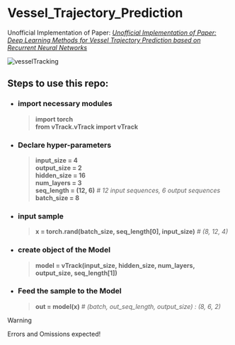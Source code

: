 # Vessel_Trajectory_Prediction

Unofficial Implementation of Paper: _[Unofficial Implementation of Paper: Deep Learning Methods for Vessel Trajectory Prediction based on Recurrent Neural Networks](https://ieeexplore.ieee.org/document/9492102)_

![vesselTracking](https://github.com/user-attachments/assets/8dd6ef95-6084-4a32-8e5a-27651a37f904)

## Steps to use this repo:

- ### import necessary modules
  > __import torch__ \
  > __from vTrack.vTrack import vTrack__

- ### Declare hyper-parameters
  > __input_size = 4__ \
  > __output_size = 2__ \
  > __hidden_size = 16__ \
  > __num_layers = 3__ \
  > __seq_length = (12, 6)__ _# 12 input sequences, 6 output sequences_ \
  > __batch_size = 8__

- ### input sample 
  > __x = torch.rand(batch_size, seq_length[0], input_size)__ _# (8, 12, 4)_

- ### create object of the Model
  > __model = vTrack(input_size, hidden_size, num_layers, output_size, seq_length[1])__

- ### Feed the sample to the Model
  > __out = model(x)__ _# (batch, out_seq_length, output_size) : (8, 6, 2)_

> [!WARNING]
  > Errors and Omissions expected!
